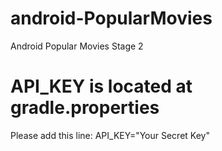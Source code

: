 # android-PopularMovies
Android Popular Movies Stage 2

# API_KEY is located at gradle.properties
Please add this line: API_KEY="Your Secret Key"
